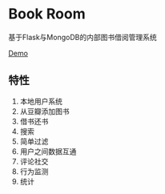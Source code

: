 Book Room
=========
基于Flask与MongoDB的内部图书借阅管理系统

[Demo](http://book.kxrr.us)

## 特性
1. 本地用户系统
2. 从豆瓣添加图书
3. 借书还书
4. 搜索
5. 简单过滤
6. 用户之间数据互通
7. 评论社交
8. 行为监测
9. 统计



